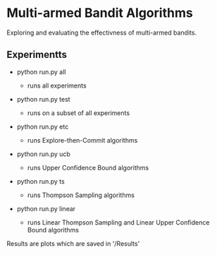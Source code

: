 # Multi-armed Bandit Algorithms

Exploring and evaluating the effectivness of multi-armed bandits.

## Experimentts

- python run.py all 
  - runs all experiments
- python run.py test
  - runs on a subset of all experiments

- python run.py etc
  - runs Explore-then-Commit algorithms
- python run.py ucb
  - runs Upper Confidence Bound algorithms
- python run.py ts
  - runs Thompson Sampling algorithms 
- python run.py linear
  - runs Linear Thompson Sampling and Linear Upper Confidence Bound algorithms


Results are plots which are saved in '/Results'
